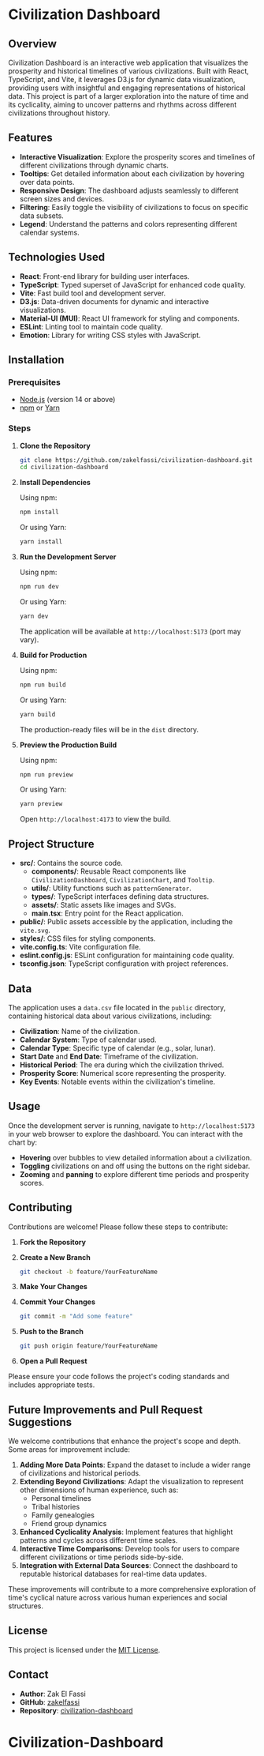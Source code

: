 # Civilization Dashboard

## Overview

Civilization Dashboard is an interactive web application that visualizes the prosperity and historical timelines of various civilizations. Built with React, TypeScript, and Vite, it leverages D3.js for dynamic data visualization, providing users with insightful and engaging representations of historical data. This project is part of a larger exploration into the nature of time and its cyclicality, aiming to uncover patterns and rhythms across different civilizations throughout history.

## Features

- **Interactive Visualization**: Explore the prosperity scores and timelines of different civilizations through dynamic charts.
- **Tooltips**: Get detailed information about each civilization by hovering over data points.
- **Responsive Design**: The dashboard adjusts seamlessly to different screen sizes and devices.
- **Filtering**: Easily toggle the visibility of civilizations to focus on specific data subsets.
- **Legend**: Understand the patterns and colors representing different calendar systems.

## Technologies Used

- **React**: Front-end library for building user interfaces.
- **TypeScript**: Typed superset of JavaScript for enhanced code quality.
- **Vite**: Fast build tool and development server.
- **D3.js**: Data-driven documents for dynamic and interactive visualizations.
- **Material-UI (MUI)**: React UI framework for styling and components.
- **ESLint**: Linting tool to maintain code quality.
- **Emotion**: Library for writing CSS styles with JavaScript.

## Installation

### Prerequisites

- [Node.js](https://nodejs.org/) (version 14 or above)
- [npm](https://www.npmjs.com/) or [Yarn](https://yarnpkg.com/)

### Steps

1. **Clone the Repository**

   ```bash
   git clone https://github.com/zakelfassi/civilization-dashboard.git
   cd civilization-dashboard
   ```

2. **Install Dependencies**

   Using npm:

   ```bash
   npm install
   ```

   Or using Yarn:

   ```bash
   yarn install
   ```

3. **Run the Development Server**

   Using npm:

   ```bash
   npm run dev
   ```

   Or using Yarn:

   ```bash
   yarn dev
   ```

   The application will be available at `http://localhost:5173` (port may vary).

4. **Build for Production**

   Using npm:

   ```bash
   npm run build
   ```

   Or using Yarn:

   ```bash
   yarn build
   ```

   The production-ready files will be in the `dist` directory.

5. **Preview the Production Build**

   Using npm:

   ```bash
   npm run preview
   ```

   Or using Yarn:

   ```bash
   yarn preview
   ```

   Open `http://localhost:4173` to view the build.

## Project Structure

- **src/**: Contains the source code.
  - **components/**: Reusable React components like `CivilizationDashboard`, `CivilizationChart`, and `Tooltip`.
  - **utils/**: Utility functions such as `patternGenerator`.
  - **types/**: TypeScript interfaces defining data structures.
  - **assets/**: Static assets like images and SVGs.
  - **main.tsx**: Entry point for the React application.
- **public/**: Public assets accessible by the application, including the `vite.svg`.
- **styles/**: CSS files for styling components.
- **vite.config.ts**: Vite configuration file.
- **eslint.config.js**: ESLint configuration for maintaining code quality.
- **tsconfig.json**: TypeScript configuration with project references.

## Data

The application uses a `data.csv` file located in the `public` directory, containing historical data about various civilizations, including:

- **Civilization**: Name of the civilization.
- **Calendar System**: Type of calendar used.
- **Calendar Type**: Specific type of calendar (e.g., solar, lunar).
- **Start Date** and **End Date**: Timeframe of the civilization.
- **Historical Period**: The era during which the civilization thrived.
- **Prosperity Score**: Numerical score representing the prosperity.
- **Key Events**: Notable events within the civilization's timeline.

## Usage

Once the development server is running, navigate to `http://localhost:5173` in your web browser to explore the dashboard. You can interact with the chart by:

- **Hovering** over bubbles to view detailed information about a civilization.
- **Toggling** civilizations on and off using the buttons on the right sidebar.
- **Zooming** and **panning** to explore different time periods and prosperity scores.

## Contributing

Contributions are welcome! Please follow these steps to contribute:

1. **Fork the Repository**

2. **Create a New Branch**

   ```bash
   git checkout -b feature/YourFeatureName
   ```

3. **Make Your Changes**

4. **Commit Your Changes**

   ```bash
   git commit -m "Add some feature"
   ```

5. **Push to the Branch**

   ```bash
   git push origin feature/YourFeatureName
   ```

6. **Open a Pull Request**

Please ensure your code follows the project's coding standards and includes appropriate tests.

## Future Improvements and Pull Request Suggestions

We welcome contributions that enhance the project's scope and depth. Some areas for improvement include:

1. **Adding More Data Points**: Expand the dataset to include a wider range of civilizations and historical periods.
2. **Extending Beyond Civilizations**: Adapt the visualization to represent other dimensions of human experience, such as:
   - Personal timelines
   - Tribal histories
   - Family genealogies
   - Friend group dynamics
3. **Enhanced Cyclicality Analysis**: Implement features that highlight patterns and cycles across different time scales.
4. **Interactive Time Comparisons**: Develop tools for users to compare different civilizations or time periods side-by-side.
5. **Integration with External Data Sources**: Connect the dashboard to reputable historical databases for real-time data updates.

These improvements will contribute to a more comprehensive exploration of time's cyclical nature across various human experiences and social structures.

## License

This project is licensed under the [MIT License](LICENSE).

## Contact

- **Author**: Zak El Fassi
- **GitHub**: [zakelfassi](https://github.com/zakelfassi)
- **Repository**: [civilization-dashboard](https://github.com/zakelfassi/civilization-dashboard)
# Civilization-Dashboard
